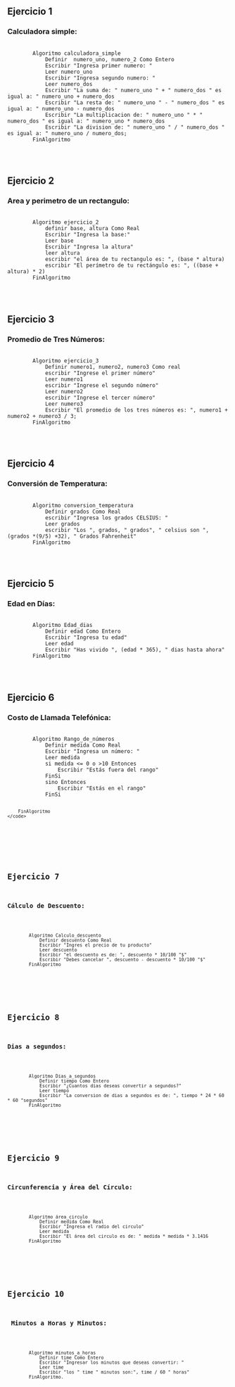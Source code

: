 <h2>Ejercicio 1 </h2>
<h3>Calculadora simple: </h3>
<pre>
    <code>
		Algoritmo calculadora_simple
			Definir  numero_uno, numero_2 Como Entero
			Escribir "Ingresa primer numero: "
			Leer numero_uno
			Escribir "Ingresa segundo numero: "
			Leer numero_dos
			Escribir "La suma de: " numero_uno " + " numero_dos " es igual a: " numero_uno + numero_dos
			Escribir "La resta de: " numero_uno " - " numero_dos " es igual a: " numero_uno - numero_dos
			Escribir "La multiplicacion de: " numero_uno " * " numero_dos " es igual a: " numero_uno * numero_dos
			Escribir "La division de: " numero_uno " / " numero_dos " es igual a: " numero_uno / numero_dos;
		FinAlgoritmo
	</code>
</pre>
<br>


<h2>Ejercicio 2  </h2>
<h3>Area y perimetro de un rectangulo: </h3>
<pre>
    <code>
		Algoritmo ejercicio_2
			definir base, altura Como Real
			Escribir "Ingresa la base:"
			Leer base
			Escribir "Ingresa la altura"
			leer altura
			escribir "el área de tu rectangulo es: ", (base * altura)
			escribir "El perímetro de tu rectángulo es: ", ((base + altura) * 2)
		FinAlgoritmo
	</code>
</pre>
<br>


<h2>Ejercicio 3  </h2>
<h3>Promedio de Tres Números: </h3>
<pre>
    <code>
		Algoritmo ejercicio_3
    		Definir numero1, numero2, numero3 Como real
    		escribir "Ingrese el primer número"
    		Leer numero1
    		escribir "Ingrese el segundo número"
    		Leer numero2
    		escribir "Ingrese el tercer número"
    		Leer numero3
    		Escribir "El promedio de los tres números es: ", numero1 + numero2 + numero3 / 3;
		FinAlgoritmo
	</code>
</pre>
<br>


<h2>Ejercicio 4  </h2>
<h3>Conversión de Temperatura: </h3>
<pre>
    <code>
		Algoritmo conversion_temperatura
			Definir grados Como Real
			escribir "Ingresa los grados CELSIUS: "
			Leer grados
			escribir "Los ", grados, " grados", " celsius son ", (grados *(9/5) +32), " Grados Fahrenheit"	
		FinAlgoritmo
	</code>
</pre>
<br>


<h2>Ejercicio 5  </h2>
<h3>Edad en Días: </h3>
<pre>
    <code>
		Algoritmo Edad_dias
			Definir edad Como Entero
			Escribir "Ingresa tu edad"
			Leer edad
			Escribir "Has vivido ", (edad * 365), " dias hasta ahora" 
		FinAlgoritmo
	</code>
</pre>
<br>


<h2>Ejercicio 6  </h2>
<h3>Costo de Llamada Telefónica: </h3>
<pre>
    <code>
		Algoritmo Rango_de_números
			Definir medida Como Real
			Escribir "Ingresa un número: "
			Leer medida
			si medida <= 0 o >10 Entonces
				Escribir "Estás fuera del rango"
			FinSi
			sino Entonces
				Escribir "Estás en el rango"
			FinSi
			
		FinAlgoritmo
	</code>
</pre>
<br>


<h2>Ejercicio 7  </h2>
<h3>Cálculo de Descuento: </h3>
<pre>
	<code>
		Algoritmo Calculo_descuento
			Definir descuento Como Real
			Escribir "Ingres el precio de tu producto"
			Leer descuento
			Escribir "el descuento es de: ", descuento * 10/100 "$"
			Escribir "Debes cancelar ", descuento - descuento * 10/100 "$"
		FinAlgoritmo
	</code>
</pre>
<br>

<h2>Ejercicio 8  </h2>
<h3>Dias a segundos: </h3>
<pre>
    <code>
		Algoritmo Dias_a_segundos
			Definir tiempo Como Entero
			Escribir "¿Cuantos dias deseas convertir a segundos?"
			Leer tiempo
			Escribir "La conversion de dias a segundos es de: ", tiempo * 24 * 60 * 60 "segundos"
		FinAlgoritmo
	</code>
</pre>
<br>


<h2>Ejercicio 9  </h2>
<h3>Circunferencia y Área del Círculo: </h3>
<pre>
    <code>
		Algoritmo área_circulo
			Definir medida Como Real
			Escribir "Ingresa el radio del circulo"
			Leer medida
			Escribir "El área del circulo es de: " medida * medida * 3.1416
		FinAlgoritmo
	</code>
</pre>
<br>


<h2>Ejercicio 10  </h2>
<h3> Minutos a Horas y Minutos:  </h3>
<pre>
    <code>
		Algoritmo minutos_a_horas
			Definir time Como Entero
			Escribir "Ingresar los minutos que deseas convertir: "
			Leer time
			Escribir "los " time " minutos son:", time / 60 " horas"
		FinAlgoritmo.
	</code>
</pre>
<br>
